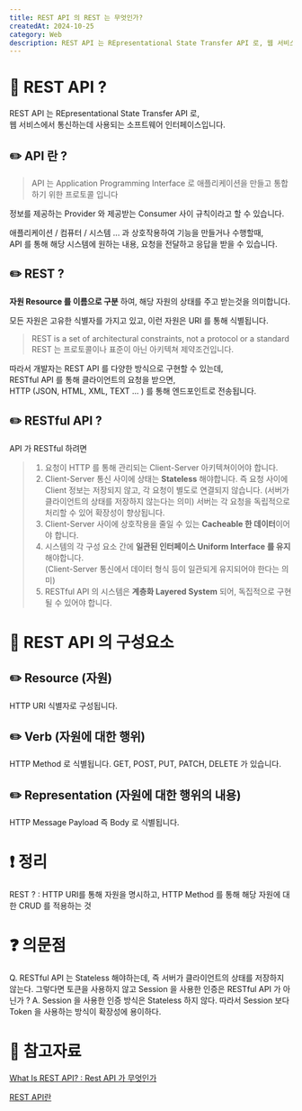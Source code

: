 ```yaml
---
title: REST API 의 REST 는 무엇인가?
createdAt: 2024-10-25
category: Web
description: REST API 는 REpresentational State Transfer API 로, 웹 서비스에서 통신하는데 사용되는 소프트웨어 인터페이스입니다.
---
```


# 📖 REST API ?

REST API 는 REpresentational State Transfer API 로, <br/>
웹 서비스에서 통신하는데 사용되는 소프트웨어 인터페이스입니다.

## ✏️ API 란 ?

> API 는 Application Programming Interface 로 애플리케이션을 만들고 통합하기 위한 프로토콜 입니다

정보를 제공하는 Provider 와 제공받는 Consumer 사이 규칙이라고 할 수 있습니다.

애플리케이션 / 컴퓨터 / 시스템 ... 과 상호작용하여 기능을 만들거나 수행할때,<br/>
API 를 통해 해당 시스템에 원하는 내용, 요청을 전달하고 응답을 받을 수 있습니다.

## ✏️ REST ?

**자원 Resource 를 이름으로 구분** 하여, 해당 자원의 상태를 주고 받는것을 의미합니다.

모든 자원은 고유한 식별자를 가지고 있고, 이런 자원은 URI 를 통해 식별됩니다.

> REST is a set of architectural constraints, not a protocol or a standard <br/>
> REST 는 프로토콜이나 표준이 아닌 아키텍쳐 제약조건입니다.

따라서 개발자는 REST API 를 다양한 방식으로 구현할 수 있는데,<br/>
RESTful API 를 통해 클라이언트의 요청을 받으면,<br/>
HTTP (JSON, HTML, XML, TEXT ... ) 를 통해 엔드포인트로 전송됩니다.

## ✏️ RESTful API ?

API 가 RESTful 하려면 <br/>

> 1. 요청이 HTTP 를 통해 관리되는 Client-Server 아키텍쳐이어야 합니다. <br/>
> 2. Client-Server 통신 사이에 상태는 **Stateless** 해야합니다. 즉 요청 사이에 Client 정보는 저장되지 않고, 각 요청이 별도로 연결되지 않습니다. (서버가 클라이언트의 상태를 저장하지 않는다는 의미)
>    서버는 각 요청을 독립적으로 처리할 수 있어 확장성이 향상됩니다.<br/>
> 3. Client-Server 사이에 상호작용을 줄일 수 있는 **Cacheable 한 데이터**이어야 합니다. <br/>
> 4. 시스템의 각 구성 요소 간에 **일관된 인터페이스 Uniform Interface 를 유지**해야합니다.<br/>
>    (Client-Server 통신에서 데이터 형식 등이 일관되게 유지되어야 한다는 의미)
> 5. RESTful API 의 시스템은 **계층화 Layered System** 되어, 독집적으로 구현될 수 있어야 합니다.

# 📖 REST API 의 구성요소

## ✏️ Resource (자원)

HTTP URI 식별자로 구성됩니다.

## ✏️ Verb (자원에 대한 행위)

HTTP Method 로 식별됩니다.
GET, POST, PUT, PATCH, DELETE 가 있습니다.

## ✏️ Representation (자원에 대한 행위의 내용)

HTTP Message Payload 즉 Body 로 식별됩니다.

# ❗️ 정리

REST ? : HTTP URI를 통해 자원을 명시하고, HTTP Method 를 통해 해당 자원에 대한 CRUD 를 적용하는 것

# ❓ 의문점

Q. RESTful API 는 Stateless 해야하는데, 즉 서버가 클라이언트의 상태를 저장하지 않는다. 그렇다면 토큰을 사용하지 않고 Session 을 사용한 인증은 RESTful API 가 아닌가 ?
A. Session 을 사용한 인증 방식은 Stateless 하지 않다. 따라서 Session 보다 Token 을 사용하는 방식이 확장성에 용이하다.

# 🔗 참고자료

[What Is REST API? : Rest API 가 무엇인가](https://www.redhat.com/en/topics/api/what-is-a-rest-api)

[REST API란](https://khj93.tistory.com/entry/%EB%84%A4%ED%8A%B8%EC%9B%8C%ED%81%AC-REST-API%EB%9E%80-REST-RESTful%EC%9D%B4%EB%9E%80)
